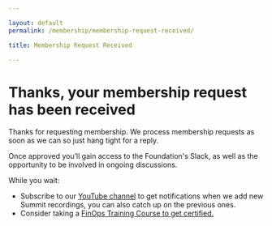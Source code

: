```yaml
---

layout: default
permalink: /membership/membership-request-received/

title: Membership Request Received

---
```


# Thanks, your membership request has been received

Thanks for requesting membership. We process membership requests as soon as we can so just hang tight for a reply.

Once approved you’ll gain access to the Foundation's Slack, as well as the opportunity to be involved in ongoing discussions.

While you wait:

* Subscribe to our [YouTube channel](https://www.youtube.com/channel/UCyl26lvnoySlGWlF5oNHvYA) to get notifications when we add new Summit recordings, you can also catch up on the previous ones.
* Consider taking a [FinOps Training Course to get certified.](https://learn.finops.org/)
